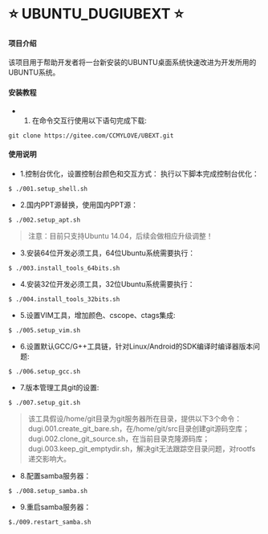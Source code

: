 #   :star: UBUNTU_DUGIUBEXT :star: 

#### 项目介绍
该项目用于帮助开发者将一台新安装的UBUNTU桌面系统快速改进为开发所用的UBUNTU系统。

#### 安装教程

- 1. 在命令交互行使用以下语句完成下载:
```
git clone https://gitee.com/CCMYLOVE/UBEXT.git
```
#### 使用说明

- 1.控制台优化，设置控制台颜色和交互方式：
执行以下脚本完成控制台优化：
```
$ ./001.setup_shell.sh
```
- 2.国内PPT源替换，使用国内PPT源：
```
$ ./002.setup_apt.sh
```
> 注意：目前只支持Ubuntu 14.04，后续会做相应升级调整！
- 3.安装64位开发必须工具，64位Ubuntu系统需要执行：
```
$ ./003.install_tools_64bits.sh
```
- 4.安装32位开发必须工具，32位Ubuntu系统需要执行：
```
$ ./004.install_tools_32bits.sh
```
- 5.设置VIM工具，增加颜色、cscope、ctags集成:
```
$ ./005.setup_vim.sh
```
- 6.设置默认GCC/G++工具链，针对Linux/Android的SDK编译时编译器版本问题:
```
$ ./006.setup_gcc.sh
```
- 7.版本管理工具git的设置:

```
$ ./007.setup_git.sh

```
> 该工具假设/home/git目录为git服务器所在目录，提供以下3个命令：
> dugi.001.create_git_bare.sh，在/home/git/src目录创建git源码空库；
> dugi.002.clone_git_source.sh，在当前目录克隆源码库；
> dugi.003.keep_git_emptydir.sh，解决git无法跟踪空目录问题，对rootfs递交影响大。
- 8.配置samba服务器：
```
$ ./008.setup_samba.sh
```
- 9.重启samba服务器：
```
$./009.restart_samba.sh
```
